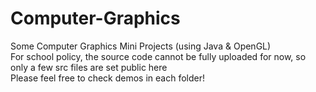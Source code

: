 # Computer-Graphics
Some Computer Graphics Mini Projects (using Java & OpenGL)  
For school policy, the source code cannot be fully uploaded for now, so only a few src files are set public here  
Please feel free to check demos in each folder!
